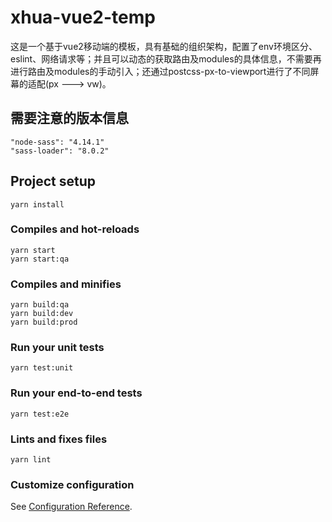 # xhua-vue2-temp

这是一个基于vue2移动端的模板，具有基础的组织架构，配置了env环境区分、eslint、网络请求等；并且可以动态的获取路由及modules的具体信息，不需要再进行路由及modules的手动引入；还通过postcss-px-to-viewport进行了不同屏幕的适配(px ---> vw)。

## 需要注意的版本信息

```
"node-sass": "4.14.1" 
"sass-loader": "8.0.2"
```

## Project setup
```
yarn install
```

### Compiles and hot-reloads
```
yarn start
yarn start:qa
```

### Compiles and minifies
```
yarn build:qa
yarn build:dev
yarn build:prod
```

### Run your unit tests
```
yarn test:unit
```

### Run your end-to-end tests
```
yarn test:e2e
```

### Lints and fixes files
```
yarn lint
```

### Customize configuration
See [Configuration Reference](https://cli.vuejs.org/config/).
